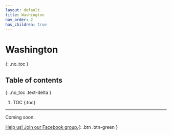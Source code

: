 ```yaml
---
layout: default
title: Washington
nav_order: 2
has_children: true
---
```


# Washington
{: .no_toc }

## Table of contents
{: .no_toc .text-delta }

1. TOC
{:toc}

---

Coming soon.

[Help us! Join our Facebook group.](https://www.facebook.com/groups/coronawhatnow/announcements/){: .btn .btn-green }
